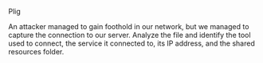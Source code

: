 Plig

An attacker managed to gain foothold in our network, but we managed to capture the connection to our server. Analyze the file and identify the tool used to connect, the service it connected to, its IP address, and the shared resources folder.
